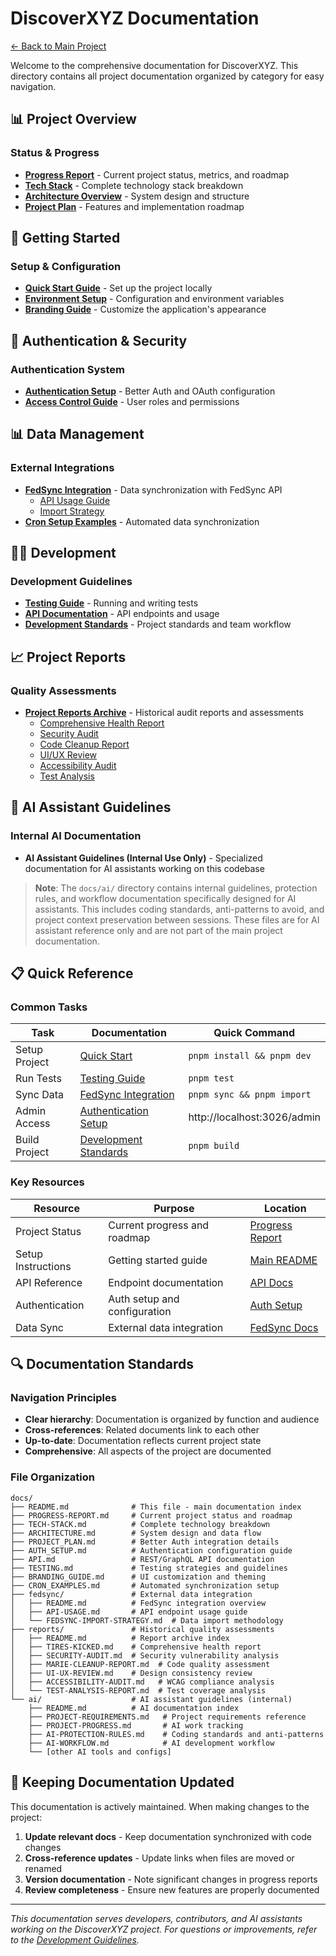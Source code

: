 # DiscoverXYZ Documentation

[← Back to Main Project](../README.md)

Welcome to the comprehensive documentation for DiscoverXYZ. This directory contains all project documentation organized by category for easy navigation.

## 📊 Project Overview

### Status & Progress
- **[Progress Report](./PROGRESS-REPORT.md)** - Current project status, metrics, and roadmap
- **[Tech Stack](./TECH-STACK.md)** - Complete technology stack breakdown
- **[Architecture Overview](./ARCHITECTURE.md)** - System design and structure
- **[Project Plan](./PROJECT_PLAN.md)** - Features and implementation roadmap

## 🚀 Getting Started

### Setup & Configuration
- **[Quick Start Guide](../README.md#quick-start-for-developers)** - Set up the project locally
- **[Environment Setup](../README.md#environment-setup)** - Configuration and environment variables
- **[Branding Guide](./BRANDING_GUIDE.md)** - Customize the application's appearance

## 🔐 Authentication & Security

### Authentication System
- **[Authentication Setup](./AUTH_SETUP.md)** - Better Auth and OAuth configuration
- **[Access Control Guide](../src/access/README.md)** - User roles and permissions

## 📊 Data Management

### External Integrations
- **[FedSync Integration](./fedsync/README.md)** - Data synchronization with FedSync API
  - [API Usage Guide](./fedsync/API-USAGE.md)
  - [Import Strategy](./fedsync/FEDSYNC-IMPORT-STRATEGY.md)
- **[Cron Setup Examples](./CRON_EXAMPLES.md)** - Automated data synchronization

## 👩‍💻 Development

### Development Guidelines
- **[Testing Guide](./TESTING.md)** - Running and writing tests
- **[API Documentation](./API.md)** - API endpoints and usage
- **[Development Standards](../CLAUDE.md)** - Project standards and team workflow

## 📈 Project Reports

### Quality Assessments
- **[Project Reports Archive](./reports/README.md)** - Historical audit reports and assessments
  - [Comprehensive Health Report](./reports/TIRES-KICKED.md)
  - [Security Audit](./reports/SECURITY-AUDIT.md)
  - [Code Cleanup Report](./reports/MARIE-CLEANUP-REPORT.md)
  - [UI/UX Review](./reports/UI-UX-REVIEW.md)
  - [Accessibility Audit](./reports/ACCESSIBILITY-AUDIT.md)
  - [Test Analysis](./reports/TEST-ANALYSIS-REPORT.md)

## 🤖 AI Assistant Guidelines

### Internal AI Documentation
- **AI Assistant Guidelines (Internal Use Only)** - Specialized documentation for AI assistants working on this codebase

> **Note**: The `docs/ai/` directory contains internal guidelines, protection rules, and workflow documentation specifically designed for AI assistants. This includes coding standards, anti-patterns to avoid, and project context preservation between sessions. These files are for AI assistant reference only and are not part of the main project documentation.

## 📋 Quick Reference

### Common Tasks
| Task | Documentation | Quick Command |
|------|---------------|---------------|
| Setup Project | [Quick Start](../README.md#quick-start-for-developers) | `pnpm install && pnpm dev` |
| Run Tests | [Testing Guide](./TESTING.md) | `pnpm test` |
| Sync Data | [FedSync Integration](./fedsync/README.md) | `pnpm sync && pnpm import` |
| Admin Access | [Authentication Setup](./AUTH_SETUP.md) | http://localhost:3026/admin |
| Build Project | [Development Standards](../CLAUDE.md) | `pnpm build` |

### Key Resources
| Resource | Purpose | Location |
|----------|---------|----------|
| Project Status | Current progress and roadmap | [Progress Report](./PROGRESS-REPORT.md) |
| Setup Instructions | Getting started guide | [Main README](../README.md) |
| API Reference | Endpoint documentation | [API Docs](./API.md) |
| Authentication | Auth setup and configuration | [Auth Setup](./AUTH_SETUP.md) |
| Data Sync | External data integration | [FedSync Docs](./fedsync/README.md) |

## 🔍 Documentation Standards

### Navigation Principles
- **Clear hierarchy**: Documentation is organized by function and audience
- **Cross-references**: Related documents link to each other
- **Up-to-date**: Documentation reflects current project state
- **Comprehensive**: All aspects of the project are documented

### File Organization
```
docs/
├── README.md              # This file - main documentation index
├── PROGRESS-REPORT.md     # Current project status and roadmap
├── TECH-STACK.md          # Complete technology breakdown
├── ARCHITECTURE.md        # System design and data flow
├── PROJECT_PLAN.md        # Better Auth integration details
├── AUTH_SETUP.md          # Authentication configuration guide
├── API.md                 # REST/GraphQL API documentation
├── TESTING.md             # Testing strategies and guidelines
├── BRANDING_GUIDE.md      # UI customization and theming
├── CRON_EXAMPLES.md       # Automated synchronization setup
├── fedsync/               # External data integration
│   ├── README.md          # FedSync integration overview
│   ├── API-USAGE.md       # API endpoint usage guide
│   └── FEDSYNC-IMPORT-STRATEGY.md  # Data import methodology
├── reports/               # Historical quality assessments
│   ├── README.md          # Report archive index
│   ├── TIRES-KICKED.md    # Comprehensive health report
│   ├── SECURITY-AUDIT.md  # Security vulnerability analysis
│   ├── MARIE-CLEANUP-REPORT.md  # Code quality assessment
│   ├── UI-UX-REVIEW.md    # Design consistency review
│   ├── ACCESSIBILITY-AUDIT.md   # WCAG compliance analysis
│   └── TEST-ANALYSIS-REPORT.md  # Test coverage analysis
└── ai/                    # AI assistant guidelines (internal)
    ├── README.md          # AI documentation index
    ├── PROJECT-REQUIREMENTS.md   # Project requirements reference
    ├── PROJECT-PROGRESS.md       # AI work tracking
    ├── AI-PROTECTION-RULES.md    # Coding standards and anti-patterns
    ├── AI-WORKFLOW.md            # AI development workflow
    └── [other AI tools and configs]
```

## 🔄 Keeping Documentation Updated

This documentation is actively maintained. When making changes to the project:

1. **Update relevant docs** - Keep documentation synchronized with code changes
2. **Cross-reference updates** - Update links when files are moved or renamed
3. **Version documentation** - Note significant changes in progress reports
4. **Review completeness** - Ensure new features are properly documented

---

*This documentation serves developers, contributors, and AI assistants working on the DiscoverXYZ project. For questions or improvements, refer to the [Development Guidelines](../CLAUDE.md).*